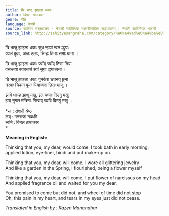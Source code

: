 ```yaml
---
title: छि भाजु झाइला धकाः
author: विमल ताम्राकार
genre: गीत
language: नेवारी
source: साहित्य सङ्ग्रहालय - नेपाली साहित्यिक भकारीसाहित्य सङ्ग्रहालय | नेपाली साहित्यिक भकारी
source_link: http://sahityasangraha.com/category/%e0%a4%ad%e0%a4%be%e0%a4%b7%e0%a4%be-%e0%a4%ad%e0%a4%be%e0%a4%b7%e0%a5%80-%e0%a4%b8%e0%a4%be%e0%a4%b9%e0%a4%bf%e0%a4%a4%e0%a5%8d%e0%a4%af/%e0%a4%a8%e0%a5%87%e0%a4%b5%e0%a4%be%e0%a4%b0%e0%a5%80-%e0%a4%b0%e0%a4%9a%e0%a4%a8%e0%a4%be/
---
```


छि भाजु झाइला धकाः सुथ न्हापां म्वल ल्हुयाः  
क्वलं बुयाः, अजः उलाः, सिन्हः तिनाः समाः याना ।

छि भाजु झाइला धकाः ज्वाँय् ज्वाँय् तिसां तिया  
वसन्तया क्यबचाथें स्वां जुयाः ह्वयाच्वना ।

छि भाजु झाइला धकाः गुनकेरा छ्यनय् छुना  
नस्वाः चिकनं बुयाः पियाच्वना छितः भाजु ।

झाये धाःम्ह झाःगु मखु, इल घःचाः दिउगु मखु  
हाय् नुगल मछिनाः मिखाय् ख्वबि दिउगु मखु ।

*सः : रोशनी श्रेष्ठ  
लय् : मनराजा नकःमि  
च्वमि : विमल ताम्राकार  
*

**Meaning in English:**

Thinking that you, my dear, would come, I took bath in early morning,  
applied lotion, eye-liner, bindi and put make-up on.

Thinking that you, my dear, will come, I wore all glittering jewelry  
And like a garden in the Spring, I flourished, being a flower myself

Thinking that you, my dear, will come, I put flower of narcissus on my head  
And applied fragrance oil and waited for you my dear.

You promised to come but did not, and wheel of time did not stop  
Oh, this pain in my heart, and tears in my eyes just did not cease.

*Translated in English by : Razen Manandhar*
